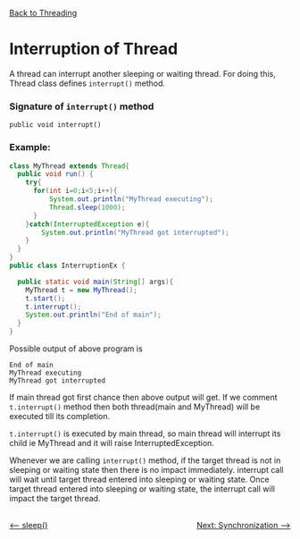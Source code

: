 [Back to Threading](../README.md)
# Interruption of Thread

A thread can interrupt another sleeping or waiting thread. For doing this, Thread class defines `interrupt()` method.

### Signature of `interrupt()` method
`public void interrupt()`

### Example:
```java
class MyThread extends Thread{
  public void run() {
    try{
      for(int i=0;i<5;i++){
          System.out.println("MyThread executing");
          Thread.sleep(1000);
      }
    }catch(InterruptedException e){
        System.out.println("MyThread got interrupted");
    }
  }
}
public class InterruptionEx {

  public static void main(String[] args){
    MyThread t = new MyThread();
    t.start();
    t.interrupt();
    System.out.println("End of main");
  }
}
```

Possible output of above program is
```
End of main
MyThread executing
MyThread got interrupted
```

If main thread got first chance then above output will get. If we comment `t.interrupt()` method then both thread(main and MyThread) will be executed till its completion.

`t.interrupt()` is executed by main thread, so main thread will interrupt its child ie MyThread and it will raise InterruptedException.

Whenever we are calling `interrupt()` method, if the target thread is not in sleeping or waiting state then there is no impact immediately. interrupt call will wait until target thread entered into sleeping or waiting state. Once target thread entered into sleeping or waiting state, the interrupt call will impact the target thread.


<br>

<div style="float:left">
  <a href="../6_PreventThreadExecution/Thread_sleep.md" style=""> <-- sleep() </a>
</div>


<div style="float:right">
  <a href="../8_synchronization/README.md" style=""> Next: Synchronization --> </a>
</div>

<br>